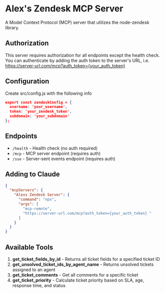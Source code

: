 # Alex's Zendesk MCP Server

A Model Context Protocol (MCP) server that utilizes the node-zendesk library.

## Authorization

This server requires authorization for all endpoints except the health check. You can authenticate by adding the auth token to the server's URL, i.e. https://server-url.com/mcp?auth_token={your_auth_token} 

## Configuration

Create src/config.js with the following info 
```json
export const zendeskConfig = {
  username: 'your_username',
  token: 'your_zendesk_token',
  subdomain: 'your_subdomain'
};
```

## Endpoints

- `/health` - Health check (no auth required)
- `/mcp` - MCP server endpoint (requires auth)
- `/sse` - Server-sent events endpoint (requires auth)

## Adding to Claude

```json
{
  "mcpServers": {
    "Alexs Zendesk Server": {
      "command": "npx",
      "args": [
        "mcp-remote",
        "https://server-url.com/mcp?auth_token={your_auth_token} "
      ]
    }
  }
}
```

## Available Tools

1. **get_ticket_fields_by_id** - Returns all ticket fields for a specified ticket ID
2. **get_unsolved_ticket_ids_by_agent_name** - Returns unsolved tickets assigned to an agent
3. **get_ticket_comments** - Get all comments for a specific ticket
4. **get_ticket_priority** - Calculate ticket priority based on SLA, age, response time, and status